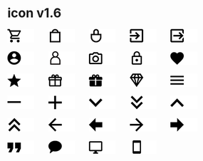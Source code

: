 # icon v1.6

![cart](png/cart.png#gh-light-mode-only "cart")![cart](png/cart_white.png#gh-dark-mode-only "cart")&nbsp;&nbsp;&nbsp;&nbsp;&nbsp;&nbsp;&nbsp;
![cart2](png/cart2.png#gh-light-mode-only "cart2")![cart2](png/cart2_white.png#gh-dark-mode-only "cart2")&nbsp;&nbsp;&nbsp;&nbsp;&nbsp;&nbsp;&nbsp;
![cart3](png/cart3.png#gh-light-mode-only "cart3")![cart3](png/cart3_white.png#gh-dark-mode-only "cart3")&nbsp;&nbsp;&nbsp;&nbsp;&nbsp;&nbsp;&nbsp;
![login](png/login.png#gh-light-mode-only "login")![login](png/login_white.png#gh-dark-mode-only "login")&nbsp;&nbsp;&nbsp;&nbsp;&nbsp;&nbsp;&nbsp;
![logout](png/logout.png#gh-light-mode-only "logout")![logout](png/logout_white.png#gh-dark-mode-only "logout")
<br/><br/>
![user](png/user.png#gh-light-mode-only "user")![user](png/user_white.png#gh-dark-mode-only "user")&nbsp;&nbsp;&nbsp;&nbsp;&nbsp;&nbsp;&nbsp;
![user2](png/user2.png#gh-light-mode-only "user")![user2](png/user2_white.png#gh-dark-mode-only "user2")&nbsp;&nbsp;&nbsp;&nbsp;&nbsp;&nbsp;&nbsp;
![camera](png/camera.png#gh-light-mode-only "camera")![camera](png/camera_white.png#gh-dark-mode-only "camera")&nbsp;&nbsp;&nbsp;&nbsp;&nbsp;&nbsp;&nbsp;
![lock](png/lock.png#gh-light-mode-only "lock")![lock](png/lock_white.png#gh-dark-mode-only "lock")&nbsp;&nbsp;&nbsp;&nbsp;&nbsp;&nbsp;&nbsp;
![heart](png/heart.png#gh-light-mode-only "heart")![heart](png/heart_white.png#gh-dark-mode-only "heart")
<br/><br/>
![star](png/star.png#gh-light-mode-only "star")![star](png/star_white.png#gh-dark-mode-only "star")&nbsp;&nbsp;&nbsp;&nbsp;&nbsp;&nbsp;&nbsp;
![gift](png/gift.png#gh-light-mode-only "gift")![gift](png/gift_white.png#gh-dark-mode-only "gift")&nbsp;&nbsp;&nbsp;&nbsp;&nbsp;&nbsp;&nbsp;
![gift2](png/gift2.png#gh-light-mode-only "gift2")![gift2](png/gift2_white.png#gh-dark-mode-only "gift2")&nbsp;&nbsp;&nbsp;&nbsp;&nbsp;&nbsp;&nbsp;
![diamond](png/diamond.png#gh-light-mode-only "diamond")![diamond](png/diamond_white.png#gh-dark-mode-only "diamond")&nbsp;&nbsp;&nbsp;&nbsp;&nbsp;&nbsp;&nbsp;
![menuBar](png/menuBar.png#gh-light-mode-only "menuBar")![menuBar](png/menuBar_white.png#gh-dark-mode-only "menuBar")
<br/><br/>
![minus](png/minus.png#gh-light-mode-only "minus")![minus](png/minus_white.png#gh-dark-mode-only "minus")&nbsp;&nbsp;&nbsp;&nbsp;&nbsp;&nbsp;&nbsp;
![plus](png/plus.png#gh-light-mode-only "plus")![plus](png/plus_white.png#gh-dark-mode-only "plus")&nbsp;&nbsp;&nbsp;&nbsp;&nbsp;&nbsp;&nbsp;
![angleDown](png/angleDown.png#gh-light-mode-only "angleDown")![angleDown](png/angleDown_white.png#gh-dark-mode-only "angleDown")&nbsp;&nbsp;&nbsp;&nbsp;&nbsp;&nbsp;&nbsp;
![angleDown2](png/angleDown2.png#gh-light-mode-only "angleDown2")![angleDown2](png/angleDown2_white.png#gh-dark-mode-only "angleDown2")&nbsp;&nbsp;&nbsp;&nbsp;&nbsp;&nbsp;&nbsp;
![angleUp](png/angleUp.png#gh-light-mode-only "angleUp")![angleUp](png/angleUp_white.png#gh-dark-mode-only "angleUp")
<br/><br/>
![angleUp2](png/angleUp2.png#gh-light-mode-only "angleUp2")![angleUp2](png/angleUp2_white.png#gh-dark-mode-only "angleUp2")&nbsp;&nbsp;&nbsp;&nbsp;&nbsp;&nbsp;&nbsp;
![arrowLeft](png/arrowLeft.png#gh-light-mode-only "arrowLeft")![arrowLeft](png/arrowLeft_white.png#gh-dark-mode-only "arrowLeft")&nbsp;&nbsp;&nbsp;&nbsp;&nbsp;&nbsp;&nbsp;
![arrowLeft2](png/arrowLeft2.png#gh-light-mode-only "arrowLeft2")![arrowLeft2](png/arrowLeft2_white.png#gh-dark-mode-only "arrowLeft2")&nbsp;&nbsp;&nbsp;&nbsp;&nbsp;&nbsp;&nbsp;
![arrowRight](png/arrowRight.png#gh-light-mode-only "arrowRight")![arrowRight](png/arrowRight_white.png#gh-dark-mode-only "arrowRight")&nbsp;&nbsp;&nbsp;&nbsp;&nbsp;&nbsp;&nbsp;
![arrowRight2](png/arrowRight2.png#gh-light-mode-only "arrowRight2")![arrowRight2](png/arrowRight2_white.png#gh-dark-mode-only "arrowRight2")
<br/><br/>
![quoteRight](png/quoteRight.png#gh-light-mode-only "quoteRight")![quoteRight](png/quoteRight_white.png#gh-dark-mode-only "quoteRight")&nbsp;&nbsp;&nbsp;&nbsp;&nbsp;&nbsp;&nbsp;
![comment](png/comment.png#gh-light-mode-only "comment")![comment](png/comment_white.png#gh-dark-mode-only "comment")&nbsp;&nbsp;&nbsp;&nbsp;&nbsp;&nbsp;&nbsp;
![desktop](png/desktop.png#gh-light-mode-only "desktop")![desktop](png/desktop_white.png#gh-dark-mode-only "desktop")&nbsp;&nbsp;&nbsp;&nbsp;&nbsp;&nbsp;&nbsp;
![mobile](png/mobile.png#gh-light-mode-only "mobile")![mobile](png/mobile_white.png#gh-dark-mode-only "mobile")&nbsp;&nbsp;&nbsp;&nbsp;&nbsp;&nbsp;&nbsp;
